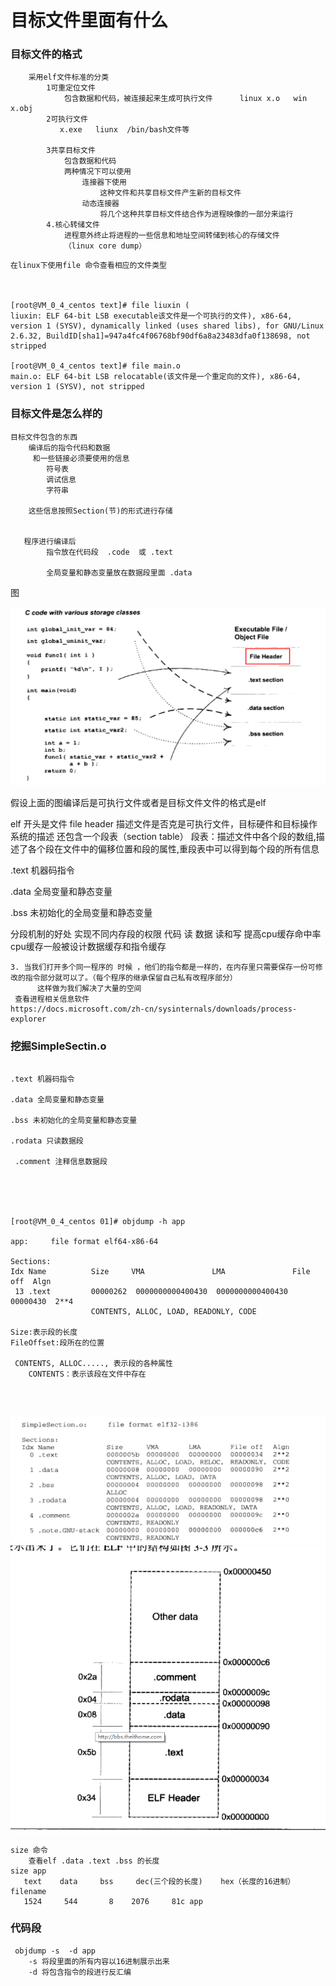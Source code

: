 # 目标文件里面有什么

### 目标文件的格式
```
    采用elf文件标准的分类
        1可重定位文件 
            包含数据和代码，被连接起来生成可执行文件      linux x.o   win x.obj
        2可执行文件
           x.exe   liunx  /bin/bash文件等

        3共享目标文件
            包含数据和代码
            两种情况下可以使用
                连接器下使用
                    这种文件和共享目标文件产生新的目标文件
                动态连接器
                    将几个这种共享目标文件结合作为进程映像的一部分来运行
        4.核心转储文件
            进程意外终止将进程的一些信息和地址空间转储到核心的存储文件  
            （linux core dump）                      
```

```
在linux下使用file 命令查看相应的文件类型



[root@VM_0_4_centos text]# file liuxin (
liuxin: ELF 64-bit LSB executable该文件是一个可执行的文件), x86-64, version 1 (SYSV), dynamically linked (uses shared libs), for GNU/Linux 2.6.32, BuildID[sha1]=947a4fc4f06768bf90df6a8a23483dfa0f138698, not stripped

[root@VM_0_4_centos text]# file main.o
main.o: ELF 64-bit LSB relocatable(该文件是一个重定向的文件), x86-64, version 1 (SYSV), not stripped
```


### 目标文件是怎么样的

```
目标文件包含的东西
    编译后的指令代码和数据
     和一些链接必须要使用的信息
        符号表
        调试信息
        字符串

    这些信息按照Section(节)的形式进行存储


   程序进行编译后
        指令放在代码段  .code  或 .text

        全局变量和静态变量放在数据段里面 .data

```


图

![alt sectin1](./imgs/codesections.png)

假设上面的图编译后是可执行文件或者是目标文件文件的格式是elf

elf 开头是文件 file header 
    描述文件是否克是可执行文件，目标硬件和目标操作系统的描述
    还包含一个段表（section table）
        段表：描述文件中各个段的数组,描述了各个段在文件中的偏移位置和段的属性,重段表中可以得到每个段的所有信息

.text 机器码指令

.data 全局变量和静态变量

.bss 未初始化的全局变量和静态变量


分段机制的好处
    实现不同内存段的权限
        代码 读
        数据 读和写
    提高cpu缓存命中率
        cpu缓存一般被设计数据缓存和指令缓存

    3. 当我们打开多个同一程序的 时候 ，他们的指令都是一样的，在内存里只需要保存一份可修改的指令部分就可以了。（每个程序的继承保留自己私有改程序部分）
          这样做为我们解决了大量的空间
     查看进程相关信息软件
    https://docs.microsoft.com/zh-cn/sysinternals/downloads/process-explorer




### 挖掘SimpleSectin.o

```

.text 机器码指令

.data 全局变量和静态变量

.bss 未初始化的全局变量和静态变量

.rodata 只读数据段

 .comment 注释信息数据段





[root@VM_0_4_centos 01]# objdump -h app

app:     file format elf64-x86-64

Sections:
Idx Name          Size     VMA               LMA               File off  Algn
 13 .text         00000262  0000000000400430  0000000000400430  00000430  2**4
                  CONTENTS, ALLOC, LOAD, READONLY, CODE

Size:表示段的长度
FileOffset:段所在的位置

 CONTENTS, ALLOC....., 表示段的各种属性
    CONTENTS：表示该段在文件中存在




```

![alt elf结构](./imgs/elfdata.png)
![alt elf结构](./imgs/elf结构.png)

```
size 命令
    查看elf .data .text .bss 的长度
size app
   text    data     bss     dec(三个段的长度)    hex（长度的16进制） filename
   1524     544       8    2076     81c app
```



### 代码段

```
 objdump -s  -d app
    -s 将段里面的所有内容以16进制展示出来
    -d 将包含指令的段进行反汇编
```